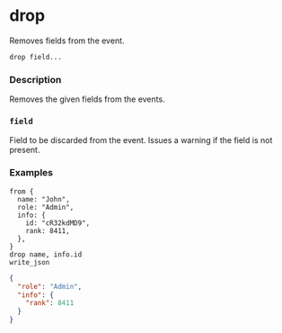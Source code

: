 # drop

Removes fields from the event.

```tql
drop field...
```

### Description

Removes the given fields from the events.

### `field`

Field to be discarded from the event. Issues a warning if the field is not
present.

### Examples

```tql
from {
  name: "John",
  role: "Admin",
  info: {
    id: "cR32kdMD9",
    rank: 8411,
  },
}
drop name, info.id
write_json
```

```json title="Output"
{
  "role": "Admin",
  "info": {
    "rank": 8411
  }
}
```
